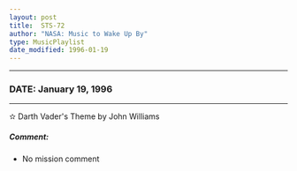 ```yaml
---
layout: post
title:  STS-72
author: "NASA: Music to Wake Up By"
type: MusicPlaylist
date_modified: 1996-01-19
---
```


----
### DATE: January 19, 1996
----
✫ Darth Vader's Theme by John Williams

##### Comment:
* No mission comment
